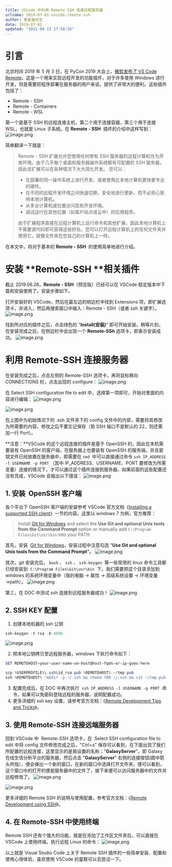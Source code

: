 ```yaml
---
title: VSCode 中利用 Remote SSH 连接远程服务器
urlname: 2019-07-01-vscode-remote-ssh
author: 章鱼猫先生
date: 2019-07-01
updated: "2021-08-13 17:58:56"
---
```


# 引言

北京时间 2019 年 5 月 3 日，在 PyCon 2019 大会上，[微软发布了 VS Code Remote](https://zhuanlan.zhihu.com/p/64505333)。这是一个用来实现远程开发的功能插件，对于许多使用 Windows 进行开发，但是需要将程序部署在服务器的用户来说，提供了非常大的便利。这些插件包括了：

- Remote - SSH
- Remote - Containers
- Remote - WSL

第一个是基于 SSH 的远程连接主机，第二个用于连接容器，第三个用于连接 WSL，也就是 Linux 子系统。在 **Remote - SSH**  插件的介绍中这样写到：
![image.png](https://shub.weiyan.tech/yuque/elog-cookbook-img/FtTZMviUvX0VC5fzt-QqNSPKopWN.png)

简单翻译一下就是：

> Remote - SSH 扩展允许您使用任何带有 SSH 服务器的远程计算机作为开发环境。由于几乎每个桌面和服务器操作系统都有可配置的 SSH 服务器，因此该扩展可以在各种情况下大大简化开发。
> 您可以：
>
> - 在部署的同一操作系统上进行开发，或者使用比本地计算机更快更专业的硬件。
> - 在不同的远程开发环境之间快速切换，安全地进行更新，而不必担心影响本地计算机。
> - 从多台计算机或位置访问现有开发环境。
> - 调试运行在其他位置（如客户站点或云中）的应用程序。
>
> 由于扩展程序直接在远程计算机上运行命令和其他扩展，因此本地计算机上不需要源代码即可获得这些好处。您可以打开远程计算机上的任何文件夹并使用它，就像文件夹在您自己的计算机上一样。

在本文中，将对于基本的 **Remote - SSH**  的使用简单地进行介绍。

# 安装 \*\*Remote-SSH \*\*相关插件

截止 2019.06.26，**Remote - SSH**（预览版）已经可以在 VSCode 稳定版本中下载和安装使用了。安装步骤如下。

打开安装好的 VSCode，然后在最左边的侧边栏中找到 Extensions 项，即扩展选项卡，并进入，然后再搜索窗口中输入：Remote - SSH（或者 ssh 关键字）。
![image.png](https://shub.weiyan.tech/yuque/elog-cookbook-img/FioQyhREZ8JkJzjJiLjTpIi9fKvU.png)

找到所对应的插件之后，点击绿色的 "**Install(安装)**" 即可开始安装。稍等片刻，在安装完成之后，在侧边栏中会出现一个 **Remote-SSh** 选项卡，即表示安装成功。
![image.png](https://shub.weiyan.tech/yuque/elog-cookbook-img/Fj_kb_8AZReCeSAS8ruXXBANR2j2.png)

# 利用 Remote-SSH 连接服务器

在安装完成之后，点击左侧的 Remote-SSH 选项卡，再将鼠标移向 CONNECTIONS 栏，点击出现的 configure：
![image.png](https://shub.weiyan.tech/yuque/elog-cookbook-img/FiRbwerTS7xdAozjJGX3fkfecDEB.png)

在 Select SSH configuration file to edit 中，选择第一项即可，开始对里面的内容进行编辑：
![image.png](https://shub.weiyan.tech/yuque/elog-cookbook-img/FpZQA0eMxzdA7LIt7a0GlJGRf7rK.png)

![image.png](https://shub.weiyan.tech/yuque/elog-cookbook-img/FqG5NrP6UsBrRnSXq6RqO2vtZQDs.png)

在上图中为初始情况下的 .ssh 文件夹下的 config 文件中的内容，需要将其修改为所需要的内容，修改之后不要忘记保存（若 SSH 端口不是默认的 22，则还需加一行 Port）。

\*\*注意：\*\*VSCode 的这个远程连接的插件是基于 OpenSSH 的，因此在本机需要装有 OpenSSH 的客户端，在服务器上也要装有 OpenSSH 的服务端，并且密钥文件已经放置在服务器中，即需要在 `cmd`  中可以直接通过命令 `ssh IP_ADDRESS -l USERNAME -p PORT` （其中 IP_ADDRESS、USERNAME、PORT 要修改为所需变量）连接的情况下，才可以通过这个插件连接到服务器。如果前面的这些配置还没有完成，VSCode 会报出以下错误：
![image.png](https://shub.weiyan.tech/yuque/elog-cookbook-img/FmlRuiNu9SCeBGZfVb5rN5w7MoQb.png)

## 1. 安装  OpenSSH 客户端

各个平台下 OpenSSH 客户端的安装参考 VSCode 官方文档《[Installing a supported SSH client](https://code.visualstudio.com/docs/remote/troubleshooting#_installing-a-supported-ssh-client)》一节的内容。这里以 windows 7 为例，官方推荐：

> Install [Git for Windows](https://git-scm.com/download/win) and select the **Use Git and optional Unix tools from the Command Prompt** option or manually add `C:\Program Files\Git\usr\bin` into your PATH.

首先，安装  [Git for Windows](https://git-scm.com/download/win)，安装过程中注意勾选 "**Use Git and optional Unix tools from the Command Prompt**"。
![image.png](https://shub.weiyan.tech/yuque/elog-cookbook-img/FsJA94LK5FeLej-9HhwWuH0kM9R2.png)

其次，git 安装完后， `bash` 、 `ssh` 、 `ssh-keygen`  等一些常用的 linux 命令工具都已经安装到  `C:\Program Files\Git\usr\bin`  下，我们需要把这个目录添加到 windows 的系统环境变量中（我的电脑 → 属性 → 高级系统设置 → 环境变量 →path）。
![image.png](https://shub.weiyan.tech/yuque/elog-cookbook-img/FvrHE6rQNoX0ApslYEI05BZQJ6XB.png)

第三，在 DOC 中测试 ssh 连接到远程服务器成功！
![image.png](https://shub.weiyan.tech/yuque/elog-cookbook-img/FkRk0YhX6ckkcSYOlZQYTGofJGVa.png)

## 2. SSH KEY 配置

1.  创建本地机器的 ssh 公钥

```powershell
ssh-keygen -t rsa -b 4096
```

![image.png](https://shub.weiyan.tech/yuque/elog-cookbook-img/FirkYn9u8CbaQPU8MRRwf5T5LTHg.png)

2.  把本地公钥拷贝至远程服务器，windows 下执行命令如下：

```powershell
SET REMOTEHOST=your-user-name-on-host@host-fqdn-or-ip-goes-here

scp %USERPROFILE%\.ssh\id_rsa.pub %REMOTEHOST%:~/tmp.pub
ssh %REMOTEHOST% "mkdir -p ~/.ssh && chmod 700 ~/.ssh && cat ~/tmp.pub >> ~/.ssh/authorized_keys && chmod 600 ~/.ssh/authorized_keys && rm -f ~/tmp.pub"
```

3.  配置完成后，在 DOC 中再次执行  `ssh IP_ADDRESS -l USERNAME -p PORT`  命令，如果可以免密码登陆远程的服务器，说明配置成功。
4.  更多详细的 ssh key 设置，请参考官方文档：《[Remote Development Tips and Tricks](https://code.visualstudio.com/docs/remote/troubleshooting)》。

## 3. 使用 Remote-SSH 连接远端服务器

回到 VSCode 中  Remote-SSH 选项卡，在  Select SSH configuration file to edit 中将 config 文件修改完成之后，"Ctrl+s" 保存可以看到，在下面出现了我们所配置的远程连接，这里显示的是我设置的名称："**GalaxyServer**"，即 Galaxy 在线生信分析平台的服务器，然后点击 "**GalaxyServer**" 右侧的连接按钮(图中箭头所指），便会弹出一个新的窗口，在新的窗口中选择打开文件夹，便可以看到，这个窗口中的打开的便是服务器中的文件了，接下来便可以访问服务器中的文件并远程修改了。
![image.png](https://shub.weiyan.tech/yuque/elog-cookbook-img/FonOgUdX0QYBvzv_uTs3556jXekf.png)

![image.png](https://shub.weiyan.tech/yuque/elog-cookbook-img/FvNza0Vgksbe6XLmG9YVZd-hYnKw.png)

更多详细的 Remote SSH 的说明与使用配置，参考官方文档：《[Remote Development using SSH](https://code.visualstudio.com/docs/remote/ssh)》。

## 4. 在 Remote-SSH 中使用终端

Remote SSH 还有个强大的功能，就是在添加了工作区文件夹后，可以直接在 VSCode 上使用终端，执行远程 Linux 的命令：
![image.png](https://shub.weiyan.tech/yuque/elog-cookbook-img/FjEZ5Awz4zDccUlJo02zfvbLTdXV.png)

以上就是 Visual Studio Code 上关于 Remote SSH 插件的一些简单安装、配置和使用心得体验，喜欢使用 VSCode 的童鞋可以去尝试一下。
